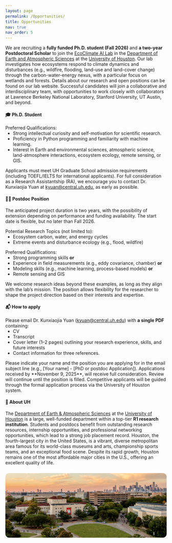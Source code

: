 ```yaml
---
layout: page
permalink: /Opportunities/
title: Opportunities
nav: true
nav_order: 5
---
```



We are recruiting a **fully funded Ph.D. student (Fall 2026)** and **a two-year Postdoctoral Scholar** to join the [EcoClimate AI Lab](https://ecoai-yuanlab.github.io/) in the [Department of Earth and Atmospheric Sciences](https://www.uh.edu/nsm/earth-atmospheric/index.php) at the [University of Houston](https://www.uh.edu/). Our lab investigates how ecosystems respond to climate dynamics and disturbances (e.g., wildfire, flooding, land-use and land-cover change) through the carbon-water-energy nexus, with a particular focus on wetlands and forests. Details about our research and open positions can be found on our lab website. Successful candidates will join a collaborative and interdisciplinary team, with opportunities to work closely with collaborators at Lawrence Berkeley National Laboratory, Stanford University, UT Austin, and beyond.


#### 🎓 **Ph.D. Student** 
<p style="margin-bottom:0;">Preferred Qualifications:</p>
<ul style="margin-top:0;">
    <li>Strong intellectual curiosity and self-motivation for scientific research.</li>
    <li>Proficiency in Python programming and familiarity with machine learning.</li>
    <li>Interest in Earth and environmental sciences, atmospheric science, land-atmosphere interactions, ecosystem ecology, remote sensing, or GIS.</li>
</ul>

Applicants must meet UH Graduate School admission requirements (including TOEFL/IELTS for international applicants). For full consideration as a Research Assistantship (RA), we encourage you to contact Dr. Kunxiaojia Yuan at <u>kyuan@central.uh.edu</u>, as early as possible.


#### 🧑‍🔬 **Postdoc Position**

The anticipated project duration is two years, with the possibility of extension depending on performance and funding availability. The start date is flexible, but no later than Fall 2026.


<p style="margin-bottom:0;">Potential Research Topics (not limited to):</p>
<ul style="margin-top:0;">
    <li>Ecosystem carbon, water, and energy cycles</li>
    <li>Extreme events and disturbance ecology (e.g., flood, wildfire)</li>
</ul>

<p style="margin-bottom:0;">Preferred Qualifications:</p>
<ul style="margin-top:0;">
    <li>Strong programming skills <strong>or</strong></li>
    <li>Experience in field measurements (e.g., eddy covariance, chamber) <strong>or</strong></li>
    <li>Modeling skills (e.g., machine learning, process-based models) <strong>or</strong></li>
    <li>Remote sensing and GIS</li>
</ul>
We welcome research ideas beyond these examples, as long as they align with the lab’s mission. The position allows flexibility for the researcher to shape the project direction based on their interests and expertise.


#### 📬 **How to apply**
<p style="margin-bottom:0;">Please email Dr. Kunxiaojia Yuan (<u>kyuan@central.uh.edu</u>) with <strong>a single PDF</strong> containing:</p>
<ul style="margin-top:0;">
    <li>CV</li>
    <li>Transcript</li>
    <li>Cover letter (1–2 pages) outlining your research experience, skills, and future interests</li>
    <li>Contact information for three references. </li>
</ul>
Please indicate your name and the position you are applying for in the email subject line (e.g., [Your name] - [PhD or postdoc Application]).
Applications received by **November 9, 2025**, will receive full consideration. Review will continue until the position is filled. Competitive applicants will be guided through the formal application process via the University of Houston system.


#### 🏫 **About UH**
The [Department of Earth & Atmospheric Sciences](https://uh.edu/nsm/earth-atmospheric/) at the [University of Houston](https://uh.edu/) is a large, well-funded department within a top-tier **R1 research institution**. Students and postdocs benefit from outstanding research resources, internship opportunities, and professional networking opportunities, which lead to a strong job placement record. Houston, the fourth-largest city in the United States, is a vibrant, diverse metropolitan area famous for its world-class museums and arts, championship sports teams, and an exceptional food scene. Despite its rapid growth, Houston remains one of the most affordable major cities in the U.S., offering an excellent quality of life.


<div style="text-align:center; margin-top:24px;">
  <img src="/assets/img/UH.jpg" alt="UH campus" style="max-width:100%; border-radius:12px;">
</div>